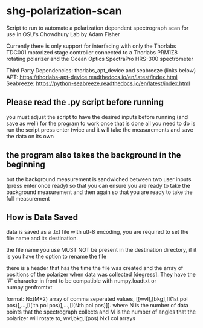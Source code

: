 # shg-polarization-scan

Script to run to automate a polarization dependent spectrograph scan
for use in OSU's Chowdhury Lab
by Adam Fisher

Currently there is only support for interfacing with only the Thorlabs TDC001 motorized stage controller connected to a Thorlabs PRM1Z8 rotating polarizer and the Ocean Optics SpectraPro HRS-300 spectrometer

Third Party Dependencies: thorlabs_apt_device and seabreeze (links below)
APT: <https://thorlabs-apt-device.readthedocs.io/en/latest/index.html>
Seabreeze: <https://python-seabreeze.readthedocs.io/en/latest/index.html>

## Please read the .py script before running

you must adjust the script to have the desired inputs before running (and save as well) for the program to work
once that is done all you need to do is run the script press enter twice and it will take the measurements and save the data on its own

## the program also takes the background in the beginning

but the background measurement is sandwiched between two user inputs (press enter once ready) so that you can ensure you are ready to take the background measurement and then again so that you are ready to take the full measurement

## How is Data Saved

data is saved as a .txt file with utf-8 encoding, you are required to set the file name and its destination.

the file name you use MUST NOT be present in the destination directory, if it is you have the option to rename the file

there is a header that has the time the file was created and the array of positions of the polarizer when data was collected [degress]. They have the '#' character in front to be compatible with numpy.loadtxt or numpy.genfromtxt

format: Nx(M+2) array of comma seperated values, [[wvl],[bkg],[I(1st pol pos)],...,[I(ith pol pos)],...,[I(Nth pol pos)]]. where N is the number of data points that the spectrograph collects and M is the number of angles that the polarizer will rotate to, wvl,bkg,I(pos) Nx1 col arrays
